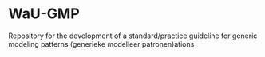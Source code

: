 # WaU-GMP
Repository for the development of a standard/practice guideline for generic modeling patterns (generieke modelleer patronen)ations
